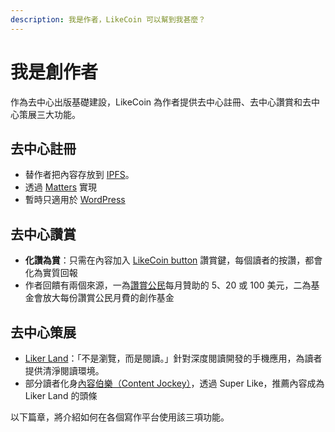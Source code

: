 ```yaml
---
description: 我是作者，LikeCoin 可以幫到我甚麼？
---
```


# 我是創作者

作為去中心出版基礎建設，LikeCoin 為作者提供去中心註冊、去中心讚賞和去中心策展三大功能。

## 去中心註冊 <a id="decentralized-registry"></a>

* 替作者把內容存放到 [IPFS](https://ipfs.io)。
* 透過 [Matters](https://matters.news/) 實現
* 暫時只適用於 [WordPress](https://docs.like.co/v/zh/user-guide/creator/wordpress)

## 去中心讚賞 <a id="decentralized-rewards"></a>

* **化讚為賞**：只需在內容加入 [LikeCoin button](https://docs.like.co/v/zh/user-guide/content-creators/likecoin-button) 讚賞鍵，每個讀者的按讚，都會化為實質回報
* 作者回饋有兩個來源，一為[讚賞公民](https://docs.like.co/v/zh/user-guide/civic-liker)每月贊助的 5、20 或 100 美元，二為基金會放大每份讚賞公民月費的創作基金

## 去中心策展 <a id="decentralized-curation"></a>

* [Liker Land](https://docs.like.co/v/zh/user-guide/reader/download)：「不是瀏覽，而是閱讀。」針對深度閱讀開發的手機應用，為讀者提供清淨閱讀環境。
* 部分讀者化身[內容伯樂（Content Jockey）](https://docs.like.co/v/zh/user-guide/reader/superlike)，透過 Super Like，推薦內容成為 Liker Land 的頭條



以下篇章，將介紹如何在各個寫作平台使用該三項功能。

